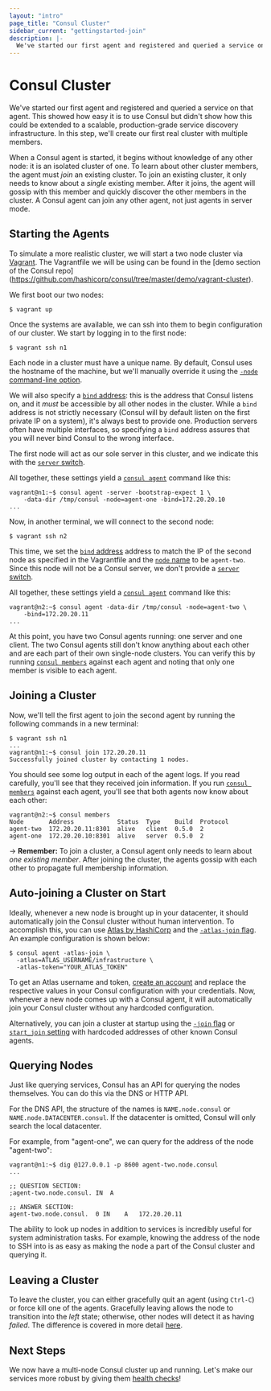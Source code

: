 ```yaml
---
layout: "intro"
page_title: "Consul Cluster"
sidebar_current: "gettingstarted-join"
description: |-
  We've started our first agent and registered and queried a service on that agent. This showed how easy it is to use Consul but didn't show how this could be extended to a scalable, production-grade service discovery infrastructure. In this step, we'll create our first real cluster with multiple members.
---
```


# Consul Cluster

We've started our first agent and registered and queried a service on that
agent. This showed how easy it is to use Consul but didn't show how this could
be extended to a scalable, production-grade service discovery infrastructure.
In this step, we'll create our first real cluster with multiple members.

When a Consul agent is started, it begins without knowledge of any other node:
it is an isolated cluster of one.  To learn about other cluster members, the
agent must _join_ an existing cluster.  To join an existing cluster, it only
needs to know about a _single_ existing member. After it joins, the agent will
gossip with this member and quickly discover the other members in the cluster.
A Consul agent can join any other agent, not just agents in server mode.

## Starting the Agents

To simulate a more realistic cluster, we will start a two node cluster via
[Vagrant](https://www.vagrantup.com/). The Vagrantfile we will be using can
be found in the [demo section of the Consul repo]
(https://github.com/hashicorp/consul/tree/master/demo/vagrant-cluster).

We first boot our two nodes:

```text
$ vagrant up
```

Once the systems are available, we can ssh into them to begin configuration
of our cluster. We start by logging in to the first node:

```text
$ vagrant ssh n1
```

Each node in a cluster must have a unique name. By default, Consul uses the
hostname of the machine, but we'll manually override it using the [`-node`
command-line option](/docs/agent/options.html#_node).

We will also specify a [`bind` address](/docs/agent/options.html#_bind):
this is the address that Consul listens on, and it *must* be accessible by
all other nodes in the cluster. While a `bind` address is not strictly
necessary (Consul will by default listen on the first private IP on a
system), it's always best to provide one. Production servers often have
multiple interfaces, so specifying a `bind` address assures that you will
never bind Consul to the wrong interface.

The first node will act as our sole server in this cluster, and we indicate
this with the [`server` switch](/docs/agent/options.html#_server).

All together, these settings yield a
[`consul agent`](/docs/commands/agent.html) command like this:

```text
vagrant@n1:~$ consul agent -server -bootstrap-expect 1 \
	-data-dir /tmp/consul -node=agent-one -bind=172.20.20.10
...
```

Now, in another terminal, we will connect to the second node:

```text
$ vagrant ssh n2
```

This time, we set the [`bind` address](/docs/agent/options.html#_bind)
address to match the IP of the second node as specified in the Vagrantfile
and the [`node` name](/docs/agent/options.html#_node) to be `agent-two`.
Since this node will not be a Consul server, we don't provide a
[`server` switch](/docs/agent/options.html#_server).

All together, these settings yield a
[`consul agent`](/docs/commands/agent.html) command like this:

```text
vagrant@n2:~$ consul agent -data-dir /tmp/consul -node=agent-two \
	-bind=172.20.20.11
...
```

At this point, you have two Consul agents running: one server and one client.
The two Consul agents still don't know anything about each other and are each
part of their own single-node clusters. You can verify this by running
[`consul members`](/docs/commands/members.html) against each agent and noting
that only one member is visible to each agent.

## Joining a Cluster

Now, we'll tell the first agent to join the second agent by running
the following commands in a new terminal:

```text
$ vagrant ssh n1
...
vagrant@n1:~$ consul join 172.20.20.11
Successfully joined cluster by contacting 1 nodes.
```

You should see some log output in each of the agent logs. If you read
carefully, you'll see that they received join information. If you
run [`consul members`](/docs/commands/members.html) against each agent,
you'll see that both agents now know about each other:

```text
vagrant@n2:~$ consul members
Node       Address            Status  Type    Build  Protocol
agent-two  172.20.20.11:8301  alive   client  0.5.0  2
agent-one  172.20.20.10:8301  alive   server  0.5.0  2
```

-> **Remember:** To join a cluster, a Consul agent only needs to
learn about <em>one existing member</em>. After joining the cluster, the
agents gossip with each other to propagate full membership information.

## Auto-joining a Cluster on Start
Ideally, whenever a new node is brought up in your datacenter, it should
automatically join the Consul cluster without human intervention. To
accomplish this, you can use
[Atlas by HashiCorp](https://atlas.hashicorp.com?utm_source=oss&utm_medium=getting-started-join&utm_campaign=consul)
and the [`-atlas-join` flag](/docs/agent/options.html#_atlas_join).
An example configuration is shown below:

```text
$ consul agent -atlas-join \
  -atlas=ATLAS_USERNAME/infrastructure \
  -atlas-token="YOUR_ATLAS_TOKEN"
```
To get an Atlas username and token,
[create an account](https://atlas.hashicorp.com/account/new?utm_source=oss&utm_medium=getting-started-join&utm_campaign=consul)
and replace the respective values in your Consul configuration with your
credentials. Now, whenever a new node comes up with a Consul agent, it
will automatically join your Consul cluster without any hardcoded
configuration.

Alternatively, you can join a cluster at startup using the
[`-join` flag](http://www.consul.io/docs/agent/options.html#_join) or
[`start_join` setting](http://www.consul.io/docs/agent/options.html#start_join)
with hardcoded addresses of other known Consul agents.

## Querying Nodes

Just like querying services, Consul has an API for querying the
nodes themselves. You can do this via the DNS or HTTP API.

For the DNS API, the structure of the names is `NAME.node.consul` or
`NAME.node.DATACENTER.consul`. If the datacenter is omitted, Consul
will only search the local datacenter.

For example, from "agent-one", we can query for the address of the
node "agent-two":

```
vagrant@n1:~$ dig @127.0.0.1 -p 8600 agent-two.node.consul
...

;; QUESTION SECTION:
;agent-two.node.consul.	IN	A

;; ANSWER SECTION:
agent-two.node.consul.	0 IN	A	172.20.20.11
```

The ability to look up nodes in addition to services is incredibly
useful for system administration tasks. For example, knowing the address
of the node to SSH into is as easy as making the node a part of the
Consul cluster and querying it.

## Leaving a Cluster

To leave the cluster, you can either gracefully quit an agent (using
`Ctrl-C`) or force kill one of the agents. Gracefully leaving allows
the node to transition into the _left_ state; otherwise, other nodes
will detect it as having _failed_. The difference is covered
in more detail [here](/intro/getting-started/agent.html#stopping).

## Next Steps

We now have a multi-node Consul cluster up and running. Let's make
our services more robust by giving them [health checks](checks.html)!
